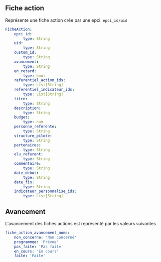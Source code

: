 ## Fiche action

Représente une fiche action crée par une epci.
`epci_id/uid`

```yaml
FicheAction:
    epci_id:
        type: String
    uid:
        type: String
    custom_id:
        type: String
    avancement:
        type: String
    en_retard:
        type: bool
    referentiel_action_ids:
        type: List[String]
    referentiel_indicateur_ids:
        type: List[String]
    titre:
        type: String
    description:
        type: String
    budget:
        type: num
    personne_referente:
        type: String
    structure_pilote:
        type: String
    partenaires:
        type: String
    elu_referent:
        type: String
    commentaire:
        type: String
    date_debut:
        type: String
    date_fin:
        type: String
    indicateur_personnalise_ids:
        type: List[String]
```

## Avancement

L'avancement des fiches actions est représenté par les valeurs suivantes

```yaml
fiche_action_avancement_noms:
    non_concerne: 'Non concerné'
    programmee: 'Prévue'
    pas_faite: 'Pas faite'
    en_cours: 'En cours'
    faite: 'Faite'
```

